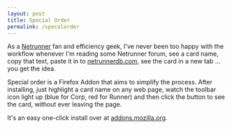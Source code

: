 ```yaml
---
layout: post
title: Special Order
permalink: /specalorder
---
```


As a [Netrunner][1] fan and efficiency geek, I've never been too happy
with the workflow whenever I'm reading some Netrunner forum, see a
card name, copy that text, paste it in to [netrunnerdb.com][2], see
the card in a new tab ... you get the idea.

Special order is a Firefox Addon that aims to simplify the
process. After installing, just highlight a card name on any web page,
watch the toolbar icon light up (blue for Corp, red for Runner) and
then click the button to see the card, without ever leaving the page.

It's an easy one-click install over at [addons.mozilla.org][3].

[1]: http://www.fantasyflightgames.com/edge_minisite.asp?eidm=207
[2]: http://netrunnerdb.com
[3]: https://addons.mozilla.org/en-US/firefox/addon/special-order/
